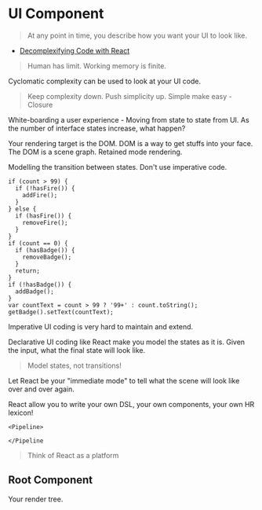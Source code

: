 # UI Component

> At any point in time, you describe how you want your UI to look like.

* [Decomplexifying Code with React](https://www.youtube.com/watch?list=PLYRxaDweTODWcfe6V7XMPn40pE6iNd9ij&v=rI0GQc__0SM)

> Human has limit. Working memory is finite.

Cyclomatic complexity can be used to look at your UI code.

> Keep complexity down. Push simplicity up.
> Simple make easy - Closure

White-boarding a user experience - Moving from state to state from UI. As the number of interface states increase, what happen?

Your rendering target is the DOM. DOM is a way to get stuffs into your face. The DOM is a scene graph. Retained mode rendering.

Modelling the transition between states. Don't use imperative code.

```
if (count > 99) {
  if (!hasFire()) {
    addFire();  }} else {
  if (hasFire()) {
    removeFire();  }}
if (count == 0) {
  if (hasBadge()) {
    removeBadge();  }
  return;}
if (!hasBadge()) {
  addBadge();}
var countText = count > 99 ? '99+' : count.toString();
getBadge().setText(countText);
```

Imperative UI coding is very hard to maintain and extend.

Declarative UI coding like React make you model the states as it is. Given the input, what the final state will look like.

> Model states, not transitions!

Let React be your "immediate mode" to tell what the scene will look like over and over again.

React allow you to write your own DSL, your own components, your own HR lexicon!

```
<Pipeline>

</Pipeline
```

> Think of React as a platform

## Root Component

Your render tree.